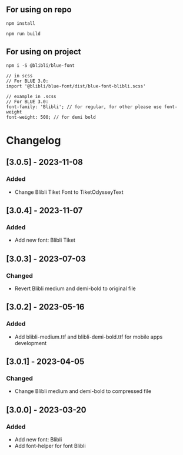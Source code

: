## For using on repo
```
npm install
```
```
npm run build
```

## For using on project

```
npm i -S @blibli/blue-font
```

```
// in scss
// For BLUE 3.0:
import '@blibli/blue-font/dist/blue-font-blibli.scss'
```

```
// example in .scss
// For BLUE 3.0:
font-family: 'Blibli'; // for regular, for other please use font-weight 
font-weight: 500; // for demi bold  
```

# Changelog
## [3.0.5] - 2023-11-08
### Added
* Change Blibli Tiket Font to TiketOdysseyText

## [3.0.4] - 2023-11-07
### Added
* Add new font: Blibli Tiket 

## [3.0.3] - 2023-07-03
### Changed
* Revert Blibli medium and demi-bold to original file

## [3.0.2] - 2023-05-16
### Added
* Add blibli-medium.ttf and blibli-demi-bold.ttf for mobile apps development

## [3.0.1] - 2023-04-05
### Changed
* Change Blibli medium and demi-bold to compressed file

## [3.0.0] - 2023-03-20
### Added
* Add new font: Blibli
* Add font-helper for font Blibli